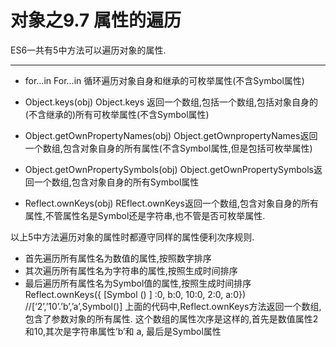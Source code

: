 # 对象之9.7 属性的遍历
ES6一共有5中方法可以遍历对象的属性.
- - - -
* for…in
For…in 循环遍历对象自身和继承的可枚举属性(不含Symbol属性)


* Object.keys(obj)
Object.keys 返回一个数组,包括一个数组,包括对象自身的(不含继承的)所有可枚举属性(不含Symbol属性)



* Object.getOwnPropertyNames(obj)
Object.getOwnpropertyNames返回一个数组,包含对象自身的所有属性(不含Symbol属性,但是包括可枚举属性)



* Object.getOwnPropertySymbols(obj)
Object.getOwnPropertySymbols返回一个数组,包含对象自身的所有Symbol属性


* Reflect.ownKeys(obj)
REflect.ownKeys返回一个数组,包含对象自身的所有属性,不管属性名是Symbol还是字符串,也不管是否可枚举属性.




以上5中方法遍历对象的属性时都遵守同样的属性便利次序规则.
* 首先遍历所有属性名为数值的属性,按照数字排序
* 其次遍历所有属性名为字符串的属性,按照生成时间排序
* 最后遍历所有属性名为Symbol值的属性,按照生成时间排序
Reflect.ownKeys({ [Symbol () ] :0, b:0, 10:0, 2:0, a:0})
//[‘2’,’10’.’b’,’a’,Symbol()]
上面的代码中,Reflect.ownKeys方法返回一个数组,包含了参数对象的所有属性. 这个数组的属性次序是这样的,首先是数值属性2和10,其次是字符串属性’b’和 a, 最后是Symbol属性